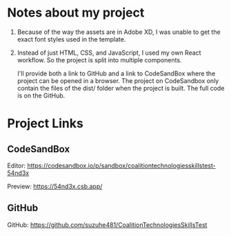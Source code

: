 # Notes about my project

1. Because of the way the assets are in Adobe XD, I was unable to get the exact font styles used in the template.
2. Instead of just HTML, CSS, and JavaScript, I used my own React workflow. So the project is split into multiple components.

   I'll provide both a link to GitHub and a link to CodeSandBox where the project can be opened in a browser.
   The project on CodeSandbox only contain the files of the dist/ folder when the project is built. The full code is on the GitHub.

# Project Links

## CodeSandBox

Editor: https://codesandbox.io/p/sandbox/coalitiontechnologiesskillstest-54nd3x

Preview: https://54nd3x.csb.app/

## GitHub

GitHub: https://github.com/suzuhe481/CoalitionTechnologiesSkillsTest
